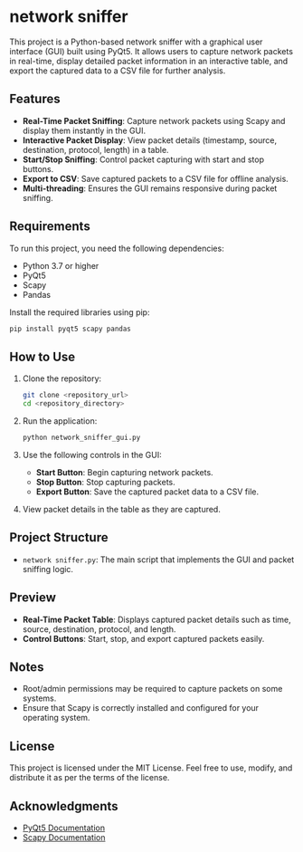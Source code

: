 # network sniffer

This project is a Python-based network sniffer with a graphical user interface (GUI) built using PyQt5. It allows users to capture network packets in real-time, display detailed packet information in an interactive table, and export the captured data to a CSV file for further analysis.

## Features

- **Real-Time Packet Sniffing**: Capture network packets using Scapy and display them instantly in the GUI.
- **Interactive Packet Display**: View packet details (timestamp, source, destination, protocol, length) in a table.
- **Start/Stop Sniffing**: Control packet capturing with start and stop buttons.
- **Export to CSV**: Save captured packets to a CSV file for offline analysis.
- **Multi-threading**: Ensures the GUI remains responsive during packet sniffing.

## Requirements

To run this project, you need the following dependencies:

- Python 3.7 or higher
- PyQt5
- Scapy
- Pandas

Install the required libraries using pip:

```bash
pip install pyqt5 scapy pandas
```

## How to Use

1. Clone the repository:
   ```bash
   git clone <repository_url>
   cd <repository_directory>
   ```

2. Run the application:
   ```bash
   python network_sniffer_gui.py
   ```

3. Use the following controls in the GUI:
   - **Start Button**: Begin capturing network packets.
   - **Stop Button**: Stop capturing packets.
   - **Export Button**: Save the captured packet data to a CSV file.

4. View packet details in the table as they are captured.

## Project Structure

- `network sniffer.py`: The main script that implements the GUI and packet sniffing logic.

## Preview

- **Real-Time Packet Table**: Displays captured packet details such as time, source, destination, protocol, and length.
- **Control Buttons**: Start, stop, and export captured packets easily.

## Notes

- Root/admin permissions may be required to capture packets on some systems.
- Ensure that Scapy is correctly installed and configured for your operating system.

## License

This project is licensed under the MIT License. Feel free to use, modify, and distribute it as per the terms of the license.

## Acknowledgments

- [PyQt5 Documentation](https://riverbankcomputing.com/software/pyqt/intro)
- [Scapy Documentation](https://scapy.net/)
